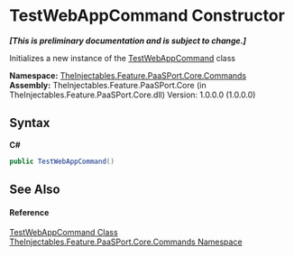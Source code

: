# TestWebAppCommand Constructor 
 _**\[This is preliminary documentation and is subject to change.\]**_

Initializes a new instance of the <a href="00d71660-becc-6332-20d7-acfd530c913f">TestWebAppCommand</a> class

**Namespace:**&nbsp;<a href="1a653896-e98f-72d0-a9ab-845659ddb8d6">TheInjectables.Feature.PaaSPort.Core.Commands</a><br />**Assembly:**&nbsp;TheInjectables.Feature.PaaSPort.Core (in TheInjectables.Feature.PaaSPort.Core.dll) Version: 1.0.0.0 (1.0.0.0)

## Syntax

**C#**<br />
``` C#
public TestWebAppCommand()
```


## See Also


#### Reference
<a href="00d71660-becc-6332-20d7-acfd530c913f">TestWebAppCommand Class</a><br /><a href="1a653896-e98f-72d0-a9ab-845659ddb8d6">TheInjectables.Feature.PaaSPort.Core.Commands Namespace</a><br />